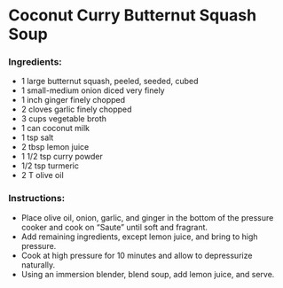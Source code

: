 # Coconut Curry Butternut Squash Soup

### Ingredients:
- 1 large butternut squash, peeled, seeded, cubed
- 1 small-medium onion diced very finely
- 1 inch ginger finely chopped
- 2 cloves garlic finely chopped
- 3 cups vegetable broth
- 1 can coconut milk
- 1 tsp salt
- 2 tbsp lemon juice
- 1 1/2 tsp curry powder
- 1/2 tsp turmeric
- 2 T olive oil

### Instructions:
- Place olive oil, onion, garlic, and ginger in the bottom of the pressure cooker and cook on “Saute” until soft and fragrant.
-  Add remaining ingredients, except lemon juice, and bring to high pressure.
-  Cook at high pressure for 10 minutes and allow to depressurize naturally.
-  Using an immersion blender, blend soup, add lemon juice, and serve.
